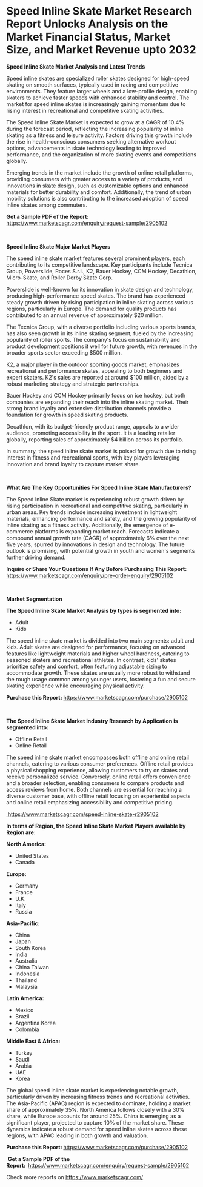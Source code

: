 <p><h1>Speed Inline Skate Market Research Report Unlocks Analysis on the Market Financial Status, Market Size, and Market Revenue upto 2032</h1></p><p><strong>Speed Inline Skate Market Analysis and Latest Trends</strong></p>
<p><p>Speed inline skates are specialized roller skates designed for high-speed skating on smooth surfaces, typically used in racing and competitive environments. They feature larger wheels and a low-profile design, enabling skaters to achieve faster speeds with enhanced stability and control. The market for speed inline skates is increasingly gaining momentum due to rising interest in recreational and competitive skating activities.</p><p>The Speed Inline Skate Market is expected to grow at a CAGR of 10.4% during the forecast period, reflecting the increasing popularity of inline skating as a fitness and leisure activity. Factors driving this growth include the rise in health-conscious consumers seeking alternative workout options, advancements in skate technology leading to improved performance, and the organization of more skating events and competitions globally. </p><p>Emerging trends in the market include the growth of online retail platforms, providing consumers with greater access to a variety of products, and innovations in skate design, such as customizable options and enhanced materials for better durability and comfort. Additionally, the trend of urban mobility solutions is also contributing to the increased adoption of speed inline skates among commuters.</p></p>
<p><strong>Get a Sample PDF of the Report:&nbsp;</strong> <a href="https://www.marketscagr.com/enquiry/request-sample/2905102?utm_campaign=2459&utm_medium=2&utm_source=Github&utm_content=ia&utm_term=12032025&utm_id=speed-inline-skate">https://www.marketscagr.com/enquiry/request-sample/2905102</a></p>
<p>&nbsp;</p>
<p><strong>Speed Inline Skate Major Market Players</strong></p>
<p><p>The speed inline skate market features several prominent players, each contributing to its competitive landscape. Key participants include Tecnica Group, Powerslide, Roces S.r.l., K2, Bauer Hockey, CCM Hockey, Decathlon, Micro-Skate, and Roller Derby Skate Corp.</p><p>Powerslide is well-known for its innovation in skate design and technology, producing high-performance speed skates. The brand has experienced steady growth driven by rising participation in inline skating across various regions, particularly in Europe. The demand for quality products has contributed to an annual revenue of approximately $20 million.</p><p>The Tecnica Group, with a diverse portfolio including various sports brands, has also seen growth in its inline skating segment, fueled by the increasing popularity of roller sports. The company's focus on sustainability and product development positions it well for future growth, with revenues in the broader sports sector exceeding $500 million.</p><p>K2, a major player in the outdoor sporting goods market, emphasizes recreational and performance skates, appealing to both beginners and expert skaters. K2's sales are reported at around $100 million, aided by a robust marketing strategy and strategic partnerships.</p><p>Bauer Hockey and CCM Hockey primarily focus on ice hockey, but both companies are expanding their reach into the inline skating market. Their strong brand loyalty and extensive distribution channels provide a foundation for growth in speed skating products.</p><p>Decathlon, with its budget-friendly product range, appeals to a wider audience, promoting accessibility in the sport. It is a leading retailer globally, reporting sales of approximately $4 billion across its portfolio.</p><p>In summary, the speed inline skate market is poised for growth due to rising interest in fitness and recreational sports, with key players leveraging innovation and brand loyalty to capture market share.</p></p>
<p>&nbsp;</p>
<p><strong>What Are The Key Opportunities For Speed Inline Skate Manufacturers?</strong></p>
<p><p>The Speed Inline Skate market is experiencing robust growth driven by rising participation in recreational and competitive skating, particularly in urban areas. Key trends include increasing investment in lightweight materials, enhancing performance and safety, and the growing popularity of inline skating as a fitness activity. Additionally, the emergence of e-commerce platforms is expanding market reach. Forecasts indicate a compound annual growth rate (CAGR) of approximately 6% over the next five years, spurred by innovations in design and technology. The future outlook is promising, with potential growth in youth and women's segments further driving demand.</p></p>
<p><strong>Inquire or Share Your Questions If Any Before Purchasing This Report:</strong> <a href="https://www.marketscagr.com/enquiry/pre-order-enquiry/2905102?utm_campaign=2459&utm_medium=2&utm_source=Github&utm_content=ia&utm_term=12032025&utm_id=speed-inline-skate">https://www.marketscagr.com/enquiry/pre-order-enquiry/2905102</a></p>
<p>&nbsp;</p>
<p><strong>Market Segmentation</strong></p>
<p><strong>The Speed Inline Skate Market Analysis by types is segmented into:</strong></p>
<p><ul><li>Adult</li><li>Kids</li></ul></p>
<p><p>The speed inline skate market is divided into two main segments: adult and kids. Adult skates are designed for performance, focusing on advanced features like lightweight materials and higher wheel hardness, catering to seasoned skaters and recreational athletes. In contrast, kids' skates prioritize safety and comfort, often featuring adjustable sizing to accommodate growth. These skates are usually more robust to withstand the rough usage common among younger users, fostering a fun and secure skating experience while encouraging physical activity.</p></p>
<p><strong>Purchase this Report:&nbsp;</strong><a href="https://www.marketscagr.com/purchase/2905102?utm_campaign=2459&utm_medium=2&utm_source=Github&utm_content=ia&utm_term=12032025&utm_id=speed-inline-skate">https://www.marketscagr.com/purchase/2905102</a></p>
<p>&nbsp;</p>
<p><strong>The Speed Inline Skate Market Industry Research by Application is segmented into:</strong></p>
<p><ul><li>Offline Retail</li><li>Online Retail</li></ul></p>
<p><p>The speed inline skate market encompasses both offline and online retail channels, catering to various consumer preferences. Offline retail provides a physical shopping experience, allowing customers to try on skates and receive personalized service. Conversely, online retail offers convenience and a broader selection, enabling consumers to compare products and access reviews from home. Both channels are essential for reaching a diverse customer base, with offline retail focusing on experiential aspects and online retail emphasizing accessibility and competitive pricing.</p></p>
<p><a href="https://www.marketscagr.com/speed-inline-skate-r2905102?utm_campaign=2459&utm_medium=2&utm_source=Github&utm_content=ia&utm_term=12032025&utm_id=speed-inline-skate">&nbsp;https://www.marketscagr.com/speed-inline-skate-r2905102</a></p>
<p><strong>In terms of Region, the Speed Inline Skate Market Players available by Region are:</strong></p>
<p>
    <p> <strong> North America: </strong>
        <ul>
            <li>United States</li>
            <li>Canada</li>
        </ul>
        </p> 
    <p> <strong> Europe: </strong>
        <ul>
            <li>Germany</li>
            <li>France</li>
            <li>U.K.</li>
            <li>Italy</li>
            <li>Russia</li>
        </ul>
        </p> 
    <p> <strong> Asia-Pacific: </strong>
        <ul>
            <li>China</li>
            <li>Japan</li>
            <li>South Korea</li>
            <li>India</li>
            <li>Australia</li>
            <li>China Taiwan</li>
            <li>Indonesia</li>
            <li>Thailand</li>
            <li>Malaysia</li>
        </ul>
        </p> 
    <p> <strong> Latin America: </strong>
        <ul>
            <li>Mexico</li>
            <li>Brazil</li>
            <li>Argentina Korea</li>
            <li>Colombia</li>
        </ul>
        </p> 
    <p> <strong> Middle East & Africa: </strong>
        <ul>
            <li>Turkey</li>
            <li>Saudi</li>
            <li>Arabia</li>
            <li>UAE</li>
            <li>Korea</li>
        </ul>
    </p>
    </p>
<p><p>The global speed inline skate market is experiencing notable growth, particularly driven by increasing fitness trends and recreational activities. The Asia-Pacific (APAC) region is expected to dominate, holding a market share of approximately 35%. North America follows closely with a 30% share, while Europe accounts for around 25%. China is emerging as a significant player, projected to capture 10% of the market share. These dynamics indicate a robust demand for speed inline skates across these regions, with APAC leading in both growth and valuation.</p></p>
<p><strong>Purchase this Report: </strong><a href="https://www.marketscagr.com/purchase/2905102?utm_campaign=2459&utm_medium=2&utm_source=Github&utm_content=ia&utm_term=12032025&utm_id=speed-inline-skate">https://www.marketscagr.com/purchase/2905102</a></p>
<p>&nbsp;<strong>Get a Sample PDF of the Report:&nbsp;&nbsp;</strong><a href="https://www.marketscagr.com/enquiry/request-sample/2905102?utm_campaign=2459&utm_medium=2&utm_source=Github&utm_content=ia&utm_term=12032025&utm_id=speed-inline-skate">https://www.marketscagr.com/enquiry/request-sample/2905102</a></p>
<p><strong></strong></p>
<p>Check more reports on <a href="https://www.marketscagr.com/?utm_campaign=2459&utm_medium=2&utm_source=Github&utm_content=ia&utm_term=12032025&utm_id=speed-inline-skate">https://www.marketscagr.com/</a></p>